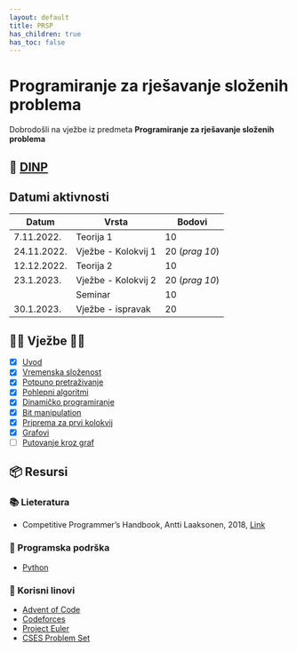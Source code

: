 ```yaml
---
layout: default
title: PRSP
has_children: true
has_toc: false
---
```


# Programiranje za rješavanje složenih problema

Dobrodošli  na vježbe iz predmeta **Programiranje za rješavanje složenih problema**

## 📅 [DINP](https://www.inf.uniri.hr/images/nastava/izvedbeni/2022_2023/PDS/3_godina/DINP_PRSP_2022_2023.pdf)

## Datumi aktivnosti

| Datum | Vrsta | Bodovi |
| ----- | ----- | --------|
| 7.11.2022. | Teorija 1 | 10 |
| 24.11.2022. | Vježbe - Kolokvij 1 | 20 (*prag 10*)|
| 12.12.2022. | Teorija 2 | 10 |
| 23.1.2023. | Vježbe - Kolokvij 2 |  20 (*prag 10*)|
|       | Seminar | 10 |
| 30.1.2023. | Vježbe - ispravak  |  20  |

## 👨‍💻 Vježbe 👨‍🏫

- [x] [Uvod](../prsp-uvod)
- [x] [Vremenska složenost](../vremenska-slozenost)
- [x] [Potpuno pretraživanje](../potpuno-pretrazivanje)
- [x] [Pohlepni algoritmi](../pohlepni-algoritmi)
- [x] [Dinamičko programiranje](../dinamicko-programiranje)
- [x] [Bit manipulation](../bit-manipulation)
- [x] [Priprema za prvi kolokvij](../priprema-kol1)
- [x] [Grafovi](../grafovi-uvod)
- [ ] [Putovanje kroz graf](../putovanje-kroz-graf)

<!--
- [ ] [Matrice](./matrice)
- [ ] [Teorija brojeva](./teorija-brojeva)
- [ ] [Kombinatorika](./kombinatorika)
- [ ] [Geometrija](./geometrija)
- [ ] [Teorija igara](./teorija-igara)
- [ ] [Prprema za Kolokvij](./priprema-kolokvij)
-->

## 📦 Resursi

### 📚 Lieteratura

- Competitive Programmer’s Handbook, Antti Laaksonen, 2018, [Link](https://cses.fi/book/book.pdf)

### 🧰 Programska podrška

- [Python](https://www.python.org/)

### 🔗 Korisni linovi

- [Advent of Code](https://adventofcode.com/)
- [Codeforces](https://codeforces.com/)
- [Project Euler](https://projecteuler.net/)
- [CSES Problem Set](https://cses.fi/problemset/)
